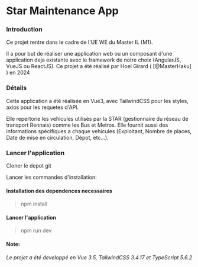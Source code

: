# Star Maintenance App


### Introduction

Ce projet rentre dans le cadre de l'UE WE du Master IL (M1). <p><p/>Il a pour but de réaliser une application web ou un composant d'une application deja existante avec le framework de notre choix (AngularJS, VueJS ou ReactJS).
Ce projet a été réalisé par Hoel Girard ( [@MasterHaku] ) en 2024

### Détails

Cette application a été réalisée en Vue3, avec TailwindCSS pour les styles, axios pour les requetes d'API.<p><p/>
Elle repertorie les vehicules utilisés par la STAR (gestionnaire du réseau de transport Rennais) comme les Bus et Metros. Elle fournit aussi des informations spécifiques a chaque vehicules (Exploitant, Nombre de places, Date de mise en circulation, Dépot, etc...). 

### Lancer l'application

Cloner le depot git <p><p/>
Lancer les commandes d'installation:

 #### Installation des dependences necessaires
 > npm install
 
 #### Lancer l'application
 > npm run dev

 #### Note:
<i>Le projet a été developpé en Vue 3.5, TailwindCSS 3.4.17 et TypeScript 5.6.2<i/>
